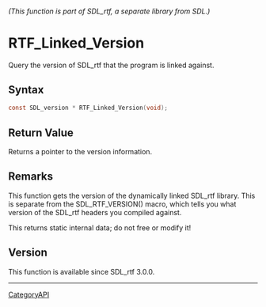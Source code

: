 ###### (This function is part of SDL_rtf, a separate library from SDL.)
# RTF_Linked_Version

Query the version of SDL_rtf that the program is linked against.

## Syntax

```c
const SDL_version * RTF_Linked_Version(void);

```

## Return Value

Returns a pointer to the version information.

## Remarks

This function gets the version of the dynamically linked SDL_rtf library.
This is separate from the SDL_RTF_VERSION() macro, which tells you what
version of the SDL_rtf headers you compiled against.

This returns static internal data; do not free or modify it!

## Version

This function is available since SDL_rtf 3.0.0.

----
[CategoryAPI](CategoryAPI)

